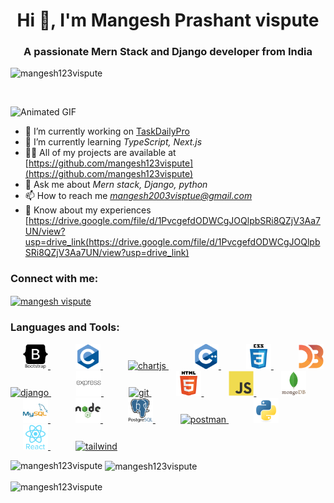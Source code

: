 <h1 align="center">Hi 👋, I'm Mangesh Prashant vispute</h1>
<h3 align="center">A passionate Mern Stack and Django developer from India</h3>

<p align="left">
  <img
    src="https://komarev.com/ghpvc/?username=mangesh123vispute&label=Profile%20views&color=0e75b6&style=flat"
    alt="mangesh123vispute"
  />
</p>

<p align="left">
  <a href="https://twitter.com/" target="blank"
    ><img
      src="https://img.shields.io/twitter/follow/?logo=twitter&style=for-the-badge"
      alt=""
  /></a>
</p>
<img
  src="https://cdn.dribbble.com/users/2131993/screenshots/4948736/thoughtworks-gif_dribbble.gif"
  alt="Animated GIF"
/>

- 🔭 I’m currently working on
[TaskDailyPro](https://github.com/mangesh123vispute/TaskDailyPro) 
- 🌱 I’m currently learning *TypeScript, Next.js*
- 👨‍💻 All of my projects are available at [https://github.com/mangesh123vispute](https://github.com/mangesh123vispute)
- 💬 Ask me about *Mern stack, Django, python*
- 📫 How to reach me *mangesh2003visptue@gmail.com*
- 📄 Know about my experiences [https://drive.google.com/file/d/1PvcgefdODWCgJOQlpbSRi8QZjV3Aa7UN/view?usp=drive_link(https://drive.google.com/file/d/1PvcgefdODWCgJOQlpbSRi8QZjV3Aa7UN/view?usp=drive_link)

<h3 align="left">Connect with me:</h3>
<p align="left">
  <a href="https://linkedin.com/in/mangesh vispute" target="blank"
    ><img
      align="center"
      src="https://raw.githubusercontent.com/rahuldkjain/github-profile-readme-generator/master/src/images/icons/Social/linked-in-alt.svg"
      alt="mangesh vispute"
      height="30"
      width="40"
  /></a>
</p>

<h3 align="left">Languages and Tools:</h3>
<p align="left">
  <a
    href="https://getbootstrap.com"
    target="_blank"
    rel="noreferrer"
    style="margin: 20px"
  >
    <img
      src="https://raw.githubusercontent.com/devicons/devicon/master/icons/bootstrap/bootstrap-plain-wordmark.svg"
      alt="bootstrap"
      width="40"
      height="40"
    />
  </a>
  <a
    href="https://www.cprogramming.com/"
    target="_blank"
    rel="noreferrer"
    style="margin: 20px"
  >
    <img
      src="https://raw.githubusercontent.com/devicons/devicon/master/icons/c/c-original.svg"
      alt="c"
      width="40"
      height="40"
    />
  </a>
  <a
    href="https://www.chartjs.org"
    target="_blank"
    rel="noreferrer"
    style="margin: 20px"
  >
    <img
      src="https://www.chartjs.org/media/logo-title.svg"
      alt="chartjs"
      width="40"
      height="40"
    />
  </a>
  <a
    href="https://www.w3schools.com/cpp/"
    target="_blank"
    rel="noreferrer"
    style="margin: 20px"
  >
    <img
      src="https://raw.githubusercontent.com/devicons/devicon/master/icons/cplusplus/cplusplus-original.svg"
      alt="cplusplus"
      width="40"
      height="40"
    />
  </a>
  <a
    href="https://www.w3schools.com/css/"
    target="_blank"
    rel="noreferrer"
    style="margin: 20px"
  >
    <img
      src="https://raw.githubusercontent.com/devicons/devicon/master/icons/css3/css3-original-wordmark.svg"
      alt="css3"
      width="40"
      height="40"
    />
  </a>
  <a
    href="https://d3js.org/"
    target="_blank"
    rel="noreferrer"
    style="margin: 20px"
  >
    <img
      src="https://raw.githubusercontent.com/devicons/devicon/master/icons/d3js/d3js-original.svg"
      alt="d3js"
      width="40"
      height="40"
    />
  </a>
  <a
    href="https://www.djangoproject.com/"
    target="_blank"
    rel="noreferrer"
    style="margin: 20px"
  >
    <img
      src="https://cdn.worldvectorlogo.com/logos/django.svg"
      alt="django"
      width="40"
      height="40"
    />
  </a>
  <a
    href="https://expressjs.com"
    target="_blank"
    rel="noreferrer"
    style="margin: 20px"
  >
    <img
      src="https://raw.githubusercontent.com/devicons/devicon/master/icons/express/express-original-wordmark.svg"
      alt="express"
      width="40"
      height="40"
    />
  </a>
  <a
    href="https://git-scm.com/"
    target="_blank"
    rel="noreferrer"
    style="margin: 20px"
  >
    <img
      src="https://www.vectorlogo.zone/logos/git-scm/git-scm-icon.svg"
      alt="git"
      width="40"
      height="40"
    />
  </a>
  <a
    href="https://www.w3.org/html/"
    target="_blank"
    rel="noreferrer"
    style="margin: 20px"
  >
    <img
      src="https://raw.githubusercontent.com/devicons/devicon/master/icons/html5/html5-original-wordmark.svg"
      alt="html5"
      width="40"
      height="40"
    />
  </a>
  <a
    href="https://developer.mozilla.org/en-US/docs/Web/JavaScript"
    target="_blank"
    rel="noreferrer"
    style="margin: 20px"
  >
    <img
      src="https://raw.githubusercontent.com/devicons/devicon/master/icons/javascript/javascript-original.svg"
      alt="javascript"
      width="40"
      height="40"
    />
  </a>
  <a
    href="https://www.mongodb.com/"
    target="_blank"
    rel="noreferrer"
    style="margin: 20px"
  >
    <img
      src="https://raw.githubusercontent.com/devicons/devicon/master/icons/mongodb/mongodb-original-wordmark.svg"
      alt="mongodb"
      width="40"
      height="40"
    />
  </a>
  <a
    href="https://www.mysql.com/"
    target="_blank"
    rel="noreferrer"
    style="margin: 20px"
  >
    <img
      src="https://raw.githubusercontent.com/devicons/devicon/master/icons/mysql/mysql-original-wordmark.svg"
      alt="mysql"
      width="40"
      height="40"
    />
  </a>
  <a
    href="https://nodejs.org"
    target="_blank"
    rel="noreferrer"
    style="margin: 20px"
  >
    <img
      src="https://raw.githubusercontent.com/devicons/devicon/master/icons/nodejs/nodejs-original-wordmark.svg"
      alt="nodejs"
      width="40"
      height="40"
    />
  </a>
  <a
    href="https://www.postgresql.org"
    target="_blank"
    rel="noreferrer"
    style="margin: 20px"
  >
    <img
      src="https://raw.githubusercontent.com/devicons/devicon/master/icons/postgresql/postgresql-original-wordmark.svg"
      alt="postgresql"
      width="40"
      height="40"
    />
  </a>
  <a
    href="https://postman.com"
    target="_blank"
    rel="noreferrer"
    style="margin: 20px"
  >
    <img
      src="https://www.vectorlogo.zone/logos/getpostman/getpostman-icon.svg"
      alt="postman"
      width="40"
      height="40"
    />
  </a>
  <a
    href="https://www.python.org"
    target="_blank"
    rel="noreferrer"
    style="margin: 20px"
  >
    <img
      src="https://raw.githubusercontent.com/devicons/devicon/master/icons/python/python-original.svg"
      alt="python"
      width="40"
      height="40"
    />
  </a>
  <a
    href="https://reactjs.org/"
    target="_blank"
    rel="noreferrer"
    style="margin: 20px"
  >
    <img
      src="https://raw.githubusercontent.com/devicons/devicon/master/icons/react/react-original-wordmark.svg"
      alt="react"
      width="40"
      height="40"
    />
  </a>
  <a
    href="https://tailwindcss.com/"
    target="_blank"
    rel="noreferrer"
    style="margin: 20px"
  >
    <img
      src="https://www.vectorlogo.zone/logos/tailwindcss/tailwindcss-icon.svg"
      alt="tailwind"
      width="40"
      height="40"
    />
  </a>
</p>

<p>
  <img
    align="left"
    src="https://github-readme-stats.vercel.app/api/top-langs?username=mangesh123vispute&show_icons=true&locale=en&layout=compact"
    alt="mangesh123vispute"
  />
</p>

<p>
  &nbsp;<img
    align="center"
    src="https://github-readme-stats.vercel.app/api?username=mangesh123vispute&show_icons=true&locale=en"
    alt="mangesh123vispute"
  />
</p>

<p>
  <img
    align="center"
    src="https://github-readme-streak-stats.herokuapp.com/?user=mangesh123vispute&"
    alt="mangesh123vispute"
  />
</p>
